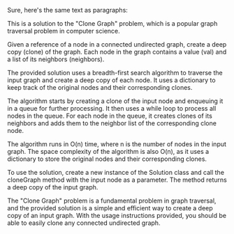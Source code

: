 
Sure, here's the same text as paragraphs:

This is a solution to the "Clone Graph" problem, which is a popular graph traversal problem in computer science.

Given a reference of a node in a connected undirected graph, create a deep copy (clone) of the graph. Each node in the graph contains a value (val) and a list of its neighbors (neighbors).

The provided solution uses a breadth-first search algorithm to traverse the input graph and create a deep copy of each node. It uses a dictionary to keep track of the original nodes and their corresponding clones.

The algorithm starts by creating a clone of the input node and enqueuing it in a queue for further processing. It then uses a while loop to process all nodes in the queue. For each node in the queue, it creates clones of its neighbors and adds them to the neighbor list of the corresponding clone node.

The algorithm runs in O(n) time, where n is the number of nodes in the input graph. The space complexity of the algorithm is also O(n), as it uses a dictionary to store the original nodes and their corresponding clones.

To use the solution, create a new instance of the Solution class and call the cloneGraph method with the input node as a parameter. The method returns a deep copy of the input graph.

The "Clone Graph" problem is a fundamental problem in graph traversal, and the provided solution is a simple and efficient way to create a deep copy of an input graph. With the usage instructions provided, you should be able to easily clone any connected undirected graph.
